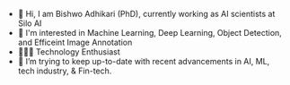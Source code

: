 - 👋 Hi, I am Bishwo Adhikari (PhD), currently working as AI scientists at Silo AI 
- 👀 I'm interested in Machine Learning, Deep Learning, Object Detection, and Efficeint Image Annotation
- 👨🏻‍💻 Technology Enthusiast
- 🌱 I’m trying to keep up-to-date with recent advancements in AI, ML, tech industry, & Fin-tech. 

<!---
- 🌱 I’m currently learning ML, Computer Vision, Deep Learning, & Data Science

adhikaribishwo/adhikaribishwo is a ✨ special ✨ repository because its `README.md` (this file) appears on your GitHub profile.
You can click the Preview link to take a look at your changes.
--->
